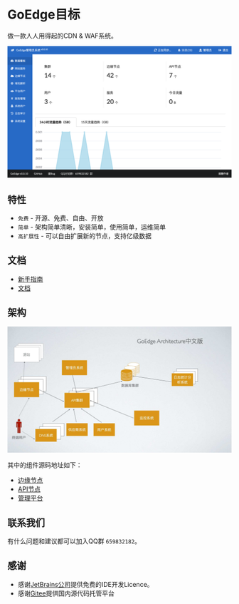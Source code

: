 # GoEdge目标
做一款人人用得起的CDN & WAF系统。

![架构](doc/screenshot.png)

## 特性
* `免费` - 开源、免费、自由、开放
* `简单` - 架构简单清晰，安装简单，使用简单，运维简单
* `高扩展性` - 可以自由扩展新的节点，支持亿级数据

## 文档
* [新手指南](https://edge.teaos.cn/docs/QuickStart/Index.md)
* [文档](http://edge.teaos.cn/docs)

## 架构
![架构](doc/architect-zh.jpg)

其中的组件源码地址如下：
* [边缘节点](https://github.com/TeaOSLab/EdgeNode)
* [API节点](https://github.com/TeaOSLab/EdgeAPI)
* [管理平台](https://github.com/TeaOSLab/EdgeAdmin)

## 联系我们
有什么问题和建议都可以加入QQ群 `659832182`。

## 感谢
* 感谢[JetBrains公司](https://www.jetbrains.com/)提供免费的IDE开发Licence。
* 感谢[Gitee](https://gitee.com/)提供国内源代码托管平台